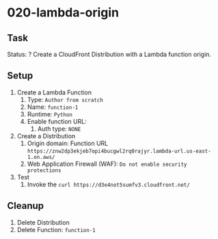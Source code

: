 # 020-lambda-origin

## Task
Status: ?
Create a CloudFront Distribution with a Lambda function origin.

## Setup
1. Create a Lambda Function
    1. Type: `Author from scratch`
    2. Name: `function-1`
    3. Runtime: `Python`
    4. Enable function URL:
        1. Auth type: `NONE`
2. Create a Distribution
    1. Origin domain: Function URL `https://znw2dp3ekjeb7opi4bucgwl2rq0rajyr.lambda-url.us-east-1.on.aws/`
    2. Web Application Firewall (WAF): `Do not enable security protections`
3. Test
    1. Invoke the `curl https://d3e4not5sumfv3.cloudfront.net/`

## Cleanup
1. Delete Distribution
2. Delete Function: `function-1`
